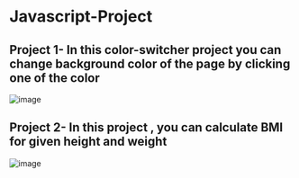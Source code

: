 # Javascript-Project

## Project 1- In this color-switcher project you can change background color of the page by clicking one of the color
![image](https://github.com/Sansar01/Javascript-Project/assets/89459552/b51812d3-0c99-428e-b76d-f5622ce72787)

## Project 2- In this project , you can calculate BMI for given height and weight

![image](https://github.com/Sansar01/Javascript-Project/assets/89459552/1310a7b4-6652-4fb8-aed0-54d32a6e94dc)

